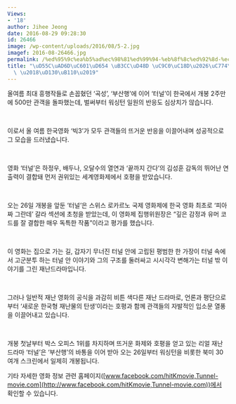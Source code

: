 ```yaml
---
Views:
- '18'
author: Jihee Jeong
date: 2016-08-29 09:28:30
id: 26466
image: /wp-content/uploads/2016/08/5-2.jpg
imagef: 2016-08-26466.jpg
permalink: /%ed%95%9c%ea%b5%ad%ec%98%81%ed%99%94-%eb%8f%8c%ed%92%8d-%ec%a7%80%ec%86%8d%ec%9d%b4%eb%b2%88%ec%97%94-%ed%84%b0%eb%84%90/
title: "\uD55C\uAD6D\uC601\uD654 \uB3CC\uD48D \uC9C0\uC18D\u2026\uC774\uBC88\uC5D4\
  \ \u2018\uD130\uB110\u2019"
---
```


올여름 최대 흥행작들로 손꼽혔던 ‘곡성’, ‘부산행’에 이어 ‘터널’이 한국에서 개봉 2주만에 500만 관객을 돌파했는데, 벌써부터 워싱턴 일원의 반응도 심상치가 않습니다.

&nbsp;

이로서 올 여름 한국영화 ‘빅3’가 모두 관객들의 뜨거운 반응을 이끌어내며 성공적으로 그 모습을 드러냈습니다.

&nbsp;

영화 ‘터널’은 하정우, 배두나, 오달수의 열연과 ‘끝까지 간다’의 김성훈 감독의 뛰어난 연출력이 결합돼 먼저 권위있는 세계영화제에서 호평을 받았습니다.

&nbsp;

오는 26일 개봉을 앞둔 ‘터널’은 스위스 로카르노 국제 영화제에 한국 영화 최초로 ‘피아짜 그란데’ 갈라 섹션에 초청을 받았는데, 이 영화제 집행위원장은 “깊은 감정과 유머 코드를 잘 결합한 매우 독특한 작품”이라고 평가를 했습니다.

&nbsp;

이 영화는 집으로 가는 길, 갑자기 무너진 터널 안에 고립된 평범한 한 가장이 터널 속에서 고군분투 하는 터널 안 이야기와 그의 구조를 둘러싸고 시시각각 변해가는 터널 밖 이야기를 그린 재난드라마입니다.

&nbsp;

그러나 일반적 재난 영화의 공식을 과감히 비튼 색다른 재난 드라마로, 언론과 평단으로부터 ‘새로운 한국형 재난물의 탄생’이라는 호평과 함께 관객들의 자발적인 입소문 열풍을 이끌어내고 있습니다.

&nbsp;

개봉 첫날부터 박스 오피스 1위를 차지하며 뜨거운 화제와 호평을 얻고 있는 리얼 재난 드라마 ‘터널’은 ‘부산행’의 바통을 이어 받아 오는 26일부터 워싱턴을 비롯한 북미 30여개 스크린에서 일제히 개봉됩니다.

기타 자세한 영화 정보 관련 홈페이지([www.facebook.com/hitKmovie,Tunnel-movie.com](http://www.facebook.com/hitKmovie,Tunnel-movie.com))에서 확인할 수 있습니다.